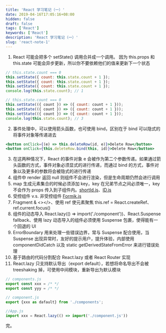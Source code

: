 ```yaml
---
title: 'React 学习笔记（一）'
date: 2019-04-16T17:05:16+08:00
hidden: false
draft: false
tags: ['React']
keywords: ['React']
description: 'React 学习笔记（一）'
slug: 'react-note-1'
---
```


1. React 可能会把多个 setState() 调用合并成一个调用。 因为 this.props 和 this.state 可能会异步更新，所以你不要依赖他们的值来更新下一个状态

```js
// this.state.count === 0
this.setState({ count: this.state.count + 1 });
this.setState({ count: this.state.count + 1 });
this.setState({ count: this.state.count + 1 });
console.log(this.state.count); // 1

// this.state.count === 0
this.setState(({ count }) => ({ count: count + 1 }));
this.setState(({ count }) => ({ count: count + 1 }));
this.setState(({ count }) => ({ count: count + 1 }));
console.log(this.state.count); // 3
```

2. 事件处理中，可以使用箭头函数，也可使用 bind，区别在于 bind 可以隐式的将事件对象等传递进去

```jsx
<button onClick={(e) => this.deleteRow(id, e)}>Delete Row</button>
<button onClick={this.deleteRow.bind(this, id)}>Delete Row</button>
```

3. 在这两种情况下，React 的事件对象 e 会被作为第二个参数传递。如果通过箭头函数的方式，事件对象必须显式的进行传递，而通过 bind 的方式，事件对象以及更多的参数将会被隐式的进行传递
4. 组件中 render 返回 null 则组件不会进行渲染，但是生命周期仍然会进行调用
5. map 生成元素集合的时候必须添加 key，key 在兄弟节点之间必须唯一，key 不会作为 props 传入到子组件内。[shortId.js](https://github.com/dylang/shortid)、[ID.js](https://gist.github.com/gordonbrander/2230317)
6. 受控组件 v.s. 非受控组件 [Formik.js](https://jaredpalmer.com/formik/)
7. Fragment & <></>、使用 ref 使元素聚焦 this.ref = React.createRef、ref.current.focus()
8. 组件的动态导入 React.lazy(() => import('./component'))、React.Suspense fallback、使用 lazy 动态导入的组件必须使用 Suspense 包裹，使得能有一个回退的 UI
9. ErrorBoundary 用来处理一些错误边界，常与 Suspense 配合使用，当 Suspense 出现异常时，友好的提示用户，提升体验，内部使用 componentDidCatch 以及 static getDerivedStateFromError 来进行错误处理
10. 基于路由的代码分割配合 React.lazy 或者 React Router 实现
11. React.lazy 只支持默认导出（export default），若想将命名导出不会被 treeshaking 掉，可使用中间模块，重新导出为默认模块

```js
// components.js
export const xxx = /* */
export const yyy = /* */

// component.js
export {xxx as dafault} from './components';

//App.js
import xxx = React.lazy(() => import('./component.js'))
```

完。
